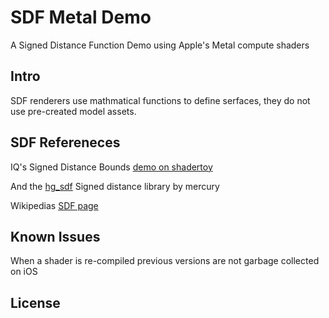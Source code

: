 # SDF Metal Demo
A Signed Distance Function Demo using Apple's Metal compute shaders

## Intro

SDF renderers use mathmatical functions to define serfaces, they do not use pre-created model assets.

## SDF Refereneces

IQ's Signed Distance Bounds [demo on shadertoy](https://www.shadertoy.com/view/Xds3zN)

And the [hg_sdf](http://mercury.sexy/hg_sdf/) Signed distance library by mercury

Wikipedias [SDF page](https://en.wikipedia.org/wiki/Signed_distance_function)

## Known Issues

When a shader is re-compiled previous versions are not garbage collected on iOS

## License

